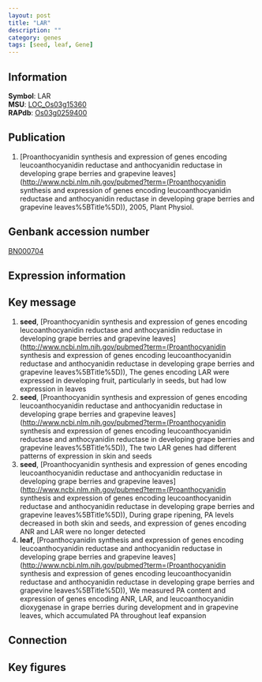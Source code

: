 ```yaml
---
layout: post
title: "LAR"
description: ""
category: genes
tags: [seed, leaf, Gene]
---
```


## Information
__Symbol__: LAR  
__MSU__: [LOC_Os03g15360](http://rice.plantbiology.msu.edu/cgi-bin/ORF_infopage.cgi?orf=LOC_Os03g15360)  
__RAPdb__: [Os03g0259400](http://rapdb.dna.affrc.go.jp/viewer/gbrowse_details/irgsp1?name=Os03g0259400)  

## Publication
1. [Proanthocyanidin synthesis and expression of genes encoding leucoanthocyanidin reductase and anthocyanidin reductase in developing grape berries and grapevine leaves](http://www.ncbi.nlm.nih.gov/pubmed?term=(Proanthocyanidin synthesis and expression of genes encoding leucoanthocyanidin reductase and anthocyanidin reductase in developing grape berries and grapevine leaves%5BTitle%5D)), 2005, Plant Physiol.

## Genbank accession number
[BN000704](http://www.ncbi.nlm.nih.gov/nuccore/BN000704)

## Expression information

## Key message
1. __seed__, [Proanthocyanidin synthesis and expression of genes encoding leucoanthocyanidin reductase and anthocyanidin reductase in developing grape berries and grapevine leaves](http://www.ncbi.nlm.nih.gov/pubmed?term=(Proanthocyanidin synthesis and expression of genes encoding leucoanthocyanidin reductase and anthocyanidin reductase in developing grape berries and grapevine leaves%5BTitle%5D)),  The genes encoding LAR were expressed in developing fruit, particularly in seeds, but had low expression in leaves
2. __seed__, [Proanthocyanidin synthesis and expression of genes encoding leucoanthocyanidin reductase and anthocyanidin reductase in developing grape berries and grapevine leaves](http://www.ncbi.nlm.nih.gov/pubmed?term=(Proanthocyanidin synthesis and expression of genes encoding leucoanthocyanidin reductase and anthocyanidin reductase in developing grape berries and grapevine leaves%5BTitle%5D)),  The two LAR genes had different patterns of expression in skin and seeds
3. __seed__, [Proanthocyanidin synthesis and expression of genes encoding leucoanthocyanidin reductase and anthocyanidin reductase in developing grape berries and grapevine leaves](http://www.ncbi.nlm.nih.gov/pubmed?term=(Proanthocyanidin synthesis and expression of genes encoding leucoanthocyanidin reductase and anthocyanidin reductase in developing grape berries and grapevine leaves%5BTitle%5D)),  During grape ripening, PA levels decreased in both skin and seeds, and expression of genes encoding ANR and LAR were no longer detected
4. __leaf__, [Proanthocyanidin synthesis and expression of genes encoding leucoanthocyanidin reductase and anthocyanidin reductase in developing grape berries and grapevine leaves](http://www.ncbi.nlm.nih.gov/pubmed?term=(Proanthocyanidin synthesis and expression of genes encoding leucoanthocyanidin reductase and anthocyanidin reductase in developing grape berries and grapevine leaves%5BTitle%5D)),  We measured PA content and expression of genes encoding ANR, LAR, and leucoanthocyanidin dioxygenase in grape berries during development and in grapevine leaves, which accumulated PA throughout leaf expansion

## Connection

## Key figures


